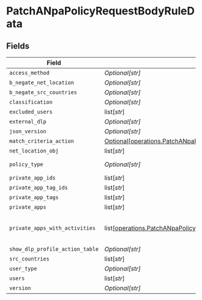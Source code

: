 # PatchANpaPolicyRequestBodyRuleData


## Fields

| Field                                                                                                                                                                      | Type                                                                                                                                                                       | Required                                                                                                                                                                   | Description                                                                                                                                                                | Example                                                                                                                                                                    |
| -------------------------------------------------------------------------------------------------------------------------------------------------------------------------- | -------------------------------------------------------------------------------------------------------------------------------------------------------------------------- | -------------------------------------------------------------------------------------------------------------------------------------------------------------------------- | -------------------------------------------------------------------------------------------------------------------------------------------------------------------------- | -------------------------------------------------------------------------------------------------------------------------------------------------------------------------- |
| `access_method`                                                                                                                                                            | *Optional[str]*                                                                                                                                                            | :heavy_minus_sign:                                                                                                                                                         | N/A                                                                                                                                                                        | Clientless                                                                                                                                                                 |
| `b_negate_net_location`                                                                                                                                                    | *Optional[str]*                                                                                                                                                            | :heavy_minus_sign:                                                                                                                                                         | N/A                                                                                                                                                                        | <boolean>                                                                                                                                                                  |
| `b_negate_src_countries`                                                                                                                                                   | *Optional[str]*                                                                                                                                                            | :heavy_minus_sign:                                                                                                                                                         | N/A                                                                                                                                                                        | <boolean>                                                                                                                                                                  |
| `classification`                                                                                                                                                           | *Optional[str]*                                                                                                                                                            | :heavy_minus_sign:                                                                                                                                                         | N/A                                                                                                                                                                        | <string>                                                                                                                                                                   |
| `excluded_users`                                                                                                                                                           | list[*str*]                                                                                                                                                                | :heavy_minus_sign:                                                                                                                                                         | N/A                                                                                                                                                                        | <string>,<string>                                                                                                                                                          |
| `external_dlp`                                                                                                                                                             | *Optional[str]*                                                                                                                                                            | :heavy_minus_sign:                                                                                                                                                         | N/A                                                                                                                                                                        | <boolean>                                                                                                                                                                  |
| `json_version`                                                                                                                                                             | *Optional[str]*                                                                                                                                                            | :heavy_minus_sign:                                                                                                                                                         | N/A                                                                                                                                                                        | <integer>                                                                                                                                                                  |
| `match_criteria_action`                                                                                                                                                    | [Optional[operations.PatchANpaPolicyRequestBodyRuleDataMatchCriteriaAction]](undefined/models/operations/patchanpapolicyrequestbodyruledatamatchcriteriaaction.md)         | :heavy_minus_sign:                                                                                                                                                         | N/A                                                                                                                                                                        |                                                                                                                                                                            |
| `net_location_obj`                                                                                                                                                         | list[*str*]                                                                                                                                                                | :heavy_minus_sign:                                                                                                                                                         | N/A                                                                                                                                                                        | <string>,<string>                                                                                                                                                          |
| `policy_type`                                                                                                                                                              | *Optional[str]*                                                                                                                                                            | :heavy_minus_sign:                                                                                                                                                         | N/A                                                                                                                                                                        | private-app                                                                                                                                                                |
| `private_app_ids`                                                                                                                                                          | list[*str*]                                                                                                                                                                | :heavy_minus_sign:                                                                                                                                                         | N/A                                                                                                                                                                        | <string>,<string>                                                                                                                                                          |
| `private_app_tag_ids`                                                                                                                                                      | list[*str*]                                                                                                                                                                | :heavy_minus_sign:                                                                                                                                                         | N/A                                                                                                                                                                        | <string>,<string>                                                                                                                                                          |
| `private_app_tags`                                                                                                                                                         | list[*str*]                                                                                                                                                                | :heavy_minus_sign:                                                                                                                                                         | N/A                                                                                                                                                                        | <string>,<string>                                                                                                                                                          |
| `private_apps`                                                                                                                                                             | list[*str*]                                                                                                                                                                | :heavy_minus_sign:                                                                                                                                                         | N/A                                                                                                                                                                        | <string>,<string>                                                                                                                                                          |
| `private_apps_with_activities`                                                                                                                                             | list[[operations.PatchANpaPolicyRequestBodyRuleDataPrivateAppsWithActivities](undefined/models/operations/patchanpapolicyrequestbodyruledataprivateappswithactivities.md)] | :heavy_minus_sign:                                                                                                                                                         | N/A                                                                                                                                                                        | [object Object],[object Object]                                                                                                                                            |
| `show_dlp_profile_action_table`                                                                                                                                            | *Optional[str]*                                                                                                                                                            | :heavy_minus_sign:                                                                                                                                                         | N/A                                                                                                                                                                        | <boolean>                                                                                                                                                                  |
| `src_countries`                                                                                                                                                            | list[*str*]                                                                                                                                                                | :heavy_minus_sign:                                                                                                                                                         | N/A                                                                                                                                                                        | <string>,<string>                                                                                                                                                          |
| `user_type`                                                                                                                                                                | *Optional[str]*                                                                                                                                                            | :heavy_minus_sign:                                                                                                                                                         | N/A                                                                                                                                                                        | user                                                                                                                                                                       |
| `users`                                                                                                                                                                    | list[*str*]                                                                                                                                                                | :heavy_minus_sign:                                                                                                                                                         | N/A                                                                                                                                                                        | <string>,<string>                                                                                                                                                          |
| `version`                                                                                                                                                                  | *Optional[str]*                                                                                                                                                            | :heavy_minus_sign:                                                                                                                                                         | N/A                                                                                                                                                                        | <integer>                                                                                                                                                                  |